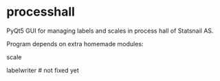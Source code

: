 # processhall

PyQt5 GUI for managing labels and scales in process hall of Statsnail AS.

Program depends on extra homemade modules:

scale

labelwriter # not fixed yet
